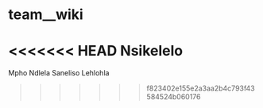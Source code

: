 # team__wiki
<<<<<<< HEAD
Nsikelelo 
=======

Mpho Ndlela
Saneliso Lehlohla
>>>>>>> f823402e155e2a3aa2b4c793f43584524b060176
